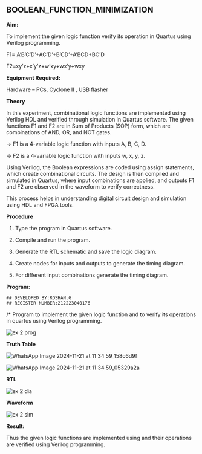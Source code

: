 ## BOOLEAN_FUNCTION_MINIMIZATION

**Aim:**

To implement the given logic function verify its operation in Quartus using Verilog programming.

F1= A’B’C’D’+AC’D’+B’CD’+A’BCD+BC’D 

F2=xy’z+x’y’z+w’xy+wx’y+wxy

**Equipment Required:**

Hardware – PCs, Cyclone II , USB flasher

**Theory**

In this experiment, combinational logic functions are implemented using Verilog HDL and verified through simulation in Quartus software. The given functions F1 and F2 are in Sum of Products (SOP) form, which are combinations of AND, OR, and NOT gates.

-> F1 is a 4-variable logic function with inputs A, B, C, D.

-> F2 is a 4-variable logic function with inputs w, x, y, z.

Using Verilog, the Boolean expressions are coded using assign statements, which create combinational circuits. The design is then compiled and simulated in Quartus, where input combinations are applied, and outputs F1 and F2 are observed in the waveform to verify correctness.

This process helps in understanding digital circuit design and simulation using HDL and FPGA tools.


**Procedure**

1.	Type the program in Quartus software.

2.	Compile and run the program.

3.	Generate the RTL schematic and save the logic diagram.

4.	Create nodes for inputs and outputs to generate the timing diagram.

5.	For different input combinations generate the timing diagram.


**Program:**

```
## DEVELOPED BY:ROSHAN.G
## REGISTER NUMBER:212223040176

```

/* Program to implement the given logic function and to verify its operations in quartus using Verilog programming. 

![ex 2 prog](https://github.com/user-attachments/assets/9b6f7888-35b9-4d0f-ac26-0c47939d7903)


**Truth Table**

![WhatsApp Image 2024-11-21 at 11 34 59_158c6d9f](https://github.com/user-attachments/assets/180440d0-631d-45bf-a85a-4508c9f41e65)

![WhatsApp Image 2024-11-21 at 11 34 59_05329a2a](https://github.com/user-attachments/assets/e7443311-e06d-405a-9194-a60e492f0585)


**RTL**

![ex 2 dia](https://github.com/user-attachments/assets/0bf90835-30a3-44fd-bf12-056eed920ca1)

**Waveform**

![ex 2 sim](https://github.com/user-attachments/assets/9f514bbb-2e32-4630-85fa-4ae25d00bf72)

**Result:**

Thus the given logic functions are implemented using and their operations are verified using Verilog programming.

